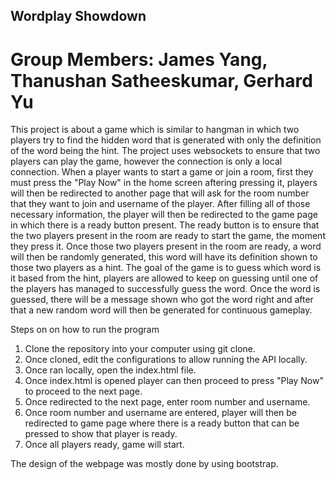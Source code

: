 ## Wordplay Showdown

# Group Members: James Yang, Thanushan Satheeskumar, Gerhard Yu

This project is about a game which is similar to hangman in which two players try to find the hidden word that is generated with only the definition of the word being the hint. The project uses websockets to ensure that two players can play the game, however the connection is only a local connection. When a player wants to start a game or join a room, first they must press the "Play Now" in the home screen aftering pressing it, players will then be redirected to another page that will ask for the room number that they want to join and username of the player. After filling all of those necessary information, the player will then be redirected to the game page in which there is a ready button present. The ready button is to ensure that the two players present in the room are ready to start the game, the moment they press it. Once those two players present in the room are ready, a word will then be randomly generated, this word will have its definition shown to those two players as a hint. The goal of the game is to guess which word is it based from the hint, players are allowed to keep on guessing until one of the players has managed to successfully guess the word. Once the word is guessed, there will be a message shown who got the word right and after that a new random word will then be generated for continuous gameplay.


Steps on on how to run the program
1. Clone the repository into your computer using git clone.
2. Once cloned, edit the configurations to allow running the API locally.
3. Once ran locally, open the index.html file.
4. Once index.html is opened player can then proceed to press "Play Now" to proceed to the next page.
5. Once redirected to the next page, enter room number and username.
6. Once room number and username are entered, player will then be redirected to game page where there is a ready button that can be pressed to show that player is ready.
7. Once all players ready, game will start.

The design of the webpage was mostly done by using bootstrap.
